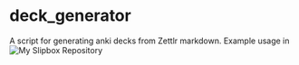 # deck_generator
A script for generating anki decks from Zettlr markdown.
Example usage in ![My Slipbox Repository](https://github.com/if-loop69420/SlipBox)
